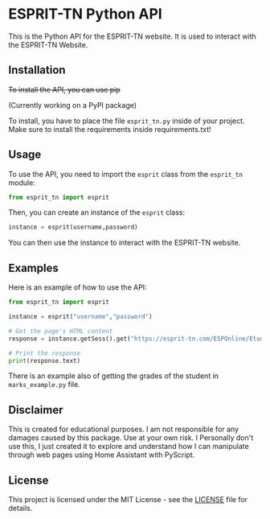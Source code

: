 # ESPRIT-TN Python API

This is the Python API for the ESPRIT-TN website. It is used to interact with the ESPRIT-TN Website.

## Installation

~~To install the API, you can use pip~~

(Currently working on a PyPI package)

To install, you have to place the file `esprit_tn.py` inside of your project. Make sure to install the requirements inside requirements.txt!

## Usage

To use the API, you need to import the `esprit` class from the `esprit_tn` module:

```python
from esprit_tn import esprit
```

Then, you can create an instance of the `esprit` class:

```python
instance = esprit(username,password)
```

You can then use the instance to interact with the ESPRIT-TN website.

## Examples

Here is an example of how to use the API:

```python
from esprit_tn import esprit

instance = esprit("username","password")

# Get the page's HTML content
response = instance.getSess().get("https://esprit-tn.com/ESPOnline/Etudiants/Accueil.aspx")

# Print the response
print(response.text)
```

There is an example also of getting the grades of the student in `marks_example.py` file.

## Disclaimer

This is created for educational purposes. I am not responsible for any damages caused by this package. Use at your own risk.
I Personally don't use this, I just created it to explore and understand how I can manipulate through web pages using Home Assistant with PyScript.

## License

This project is licensed under the MIT License - see the [LICENSE](LICENSE) file for details.


